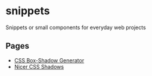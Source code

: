 # snippets

Snippets or small components for everyday web projects

## Pages

* [CSS Box-Shadow Generator](https://timrosskamp.github.io/snippets/css/box-shadow)
* [Nicer CSS Shadows](https://timrosskamp.github.io/snippets/css/shadows)